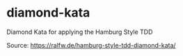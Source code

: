# diamond-kata
Diamond Kata for applying the Hamburg Style TDD

Source: https://ralfw.de/hamburg-style-tdd-diamond-kata/ 
